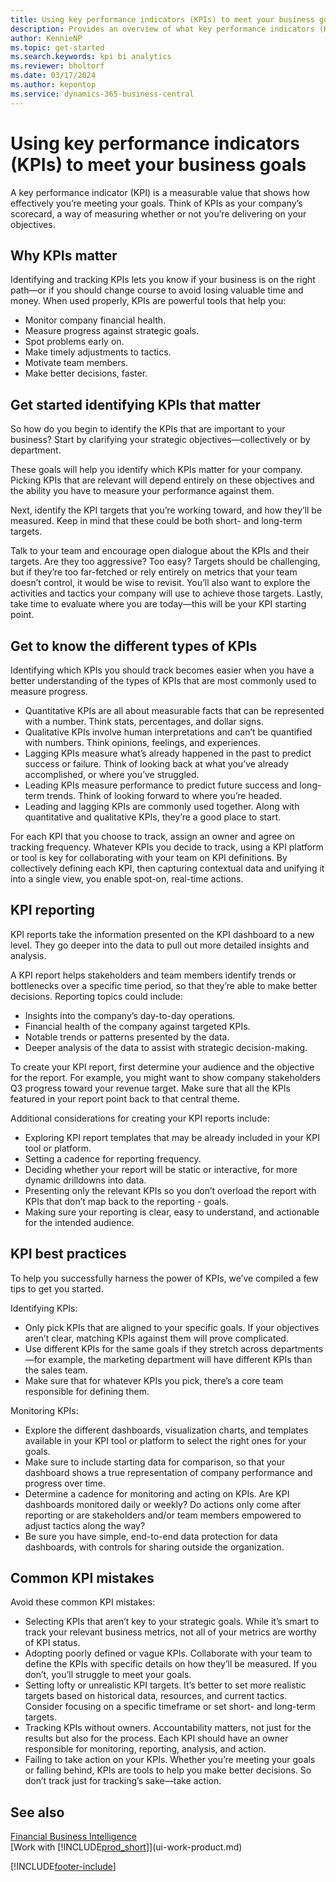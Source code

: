 ```yaml
---
title: Using key performance indicators (KPIs) to meet your business goals
description: Provides an overview of what key performance indicators (KPIs) are and how you can use them to meet your business goals.
author: KennieNP
ms.topic: get-started
ms.search.keywords: kpi bi analytics
ms.reviewer: bholtorf
ms.date: 03/17/2024
ms.author: kepontop
ms.service: dynamics-365-business-central
---
```


# Using key performance indicators (KPIs) to meet your business goals

A key performance indicator (KPI) is a measurable value that shows how effectively you’re meeting your goals. Think of KPIs as your company’s scorecard, a way of measuring whether or not you’re delivering on your objectives.

## Why KPIs matter
Identifying and tracking KPIs lets you know if your business is on the right path—or if you should change course to avoid losing valuable time and money. When used properly, KPIs are powerful tools that help you:

- Monitor company financial health.
- Measure progress against strategic goals.
- Spot problems early on.
- Make timely adjustments to tactics.
- Motivate team members.
- Make better decisions, faster.

## Get started identifying KPIs that matter

So how do you begin to identify the KPIs that are important to your business? Start by clarifying your strategic objectives—collectively or by department.

These goals will help you identify which KPIs matter for your company. Picking KPIs that are relevant will depend entirely on these objectives and the ability you have to measure your performance against them.

Next, identify the KPI targets that you’re working toward, and how they’ll be measured. Keep in mind that these could be both short- and long-term targets.

Talk to your team and encourage open dialogue about the KPIs and their targets. Are they too aggressive? Too easy? Targets should be challenging, but if they’re too far-fetched or rely entirely on metrics that your team doesn’t control, it would be wise to revisit. You’ll also want to explore the activities and tactics your company will use to achieve those targets. Lastly, take time to evaluate where you are today—this will be your KPI starting point.


## Get to know the different types of KPIs

Identifying which KPIs you should track becomes easier when you have a better understanding of the types of KPIs that are most commonly used to measure progress.

- Quantitative KPIs are all about measurable facts that can be represented with a number. Think stats, percentages, and dollar signs.
- Qualitative KPIs involve human interpretations and can’t be quantified with numbers. Think opinions, feelings, and experiences.
- Lagging KPIs measure what’s already happened in the past to predict success or failure. Think of looking back at what you’ve already accomplished, or where you’ve struggled.
- Leading KPIs measure performance to predict future success and long-term trends. Think of looking forward to where you’re headed.
- Leading and lagging KPIs are commonly used together. Along with quantitative and qualitative KPIs, they’re a good place to start.

For each KPI that you choose to track, assign an owner and agree on tracking frequency. Whatever KPIs you decide to track, using a KPI platform or tool is key for collaborating with your team on KPI definitions. By collectively defining each KPI, then capturing contextual data and unifying it into a single view, you enable spot-on, real-time actions.


## KPI reporting

KPI reports take the information presented on the KPI dashboard to a new level. They go deeper into the data to pull out more detailed insights and analysis.

A KPI report helps stakeholders and team members identify trends or bottlenecks over a specific time period, so that they’re able to make better decisions. Reporting topics could include:

- Insights into the company’s day-to-day operations.
- Financial health of the company against targeted KPIs.
- Notable trends or patterns presented by the data.
- Deeper analysis of the data to assist with strategic decision-making.

To create your KPI report, first determine your audience and the objective for the report. For example, you might want to show company stakeholders Q3 progress toward your revenue target. Make sure that all the KPIs featured in your report point back to that central theme.

Additional considerations for creating your KPI reports include:

- Exploring KPI report templates that may be already included in your KPI tool or platform.
- Setting a cadence for reporting frequency.
- Deciding whether your report will be static or interactive, for more dynamic drilldowns into data.
- Presenting only the relevant KPIs so you don’t overload the report with KPIs that don’t map back to the reporting - goals.
- Making sure your reporting is clear, easy to understand, and actionable for the intended audience.

## KPI best practices
To help you successfully harness the power of KPIs, we’ve compiled a few tips to get you started.

Identifying KPIs:
- Only pick KPIs that are aligned to your specific goals. If your objectives aren’t clear, matching KPIs against them will prove complicated.
- Use different KPIs for the same goals if they stretch across departments—for example, the marketing department will have different KPIs than the sales team.
- Make sure that for whatever KPIs you pick, there’s a core team responsible for defining them.

Monitoring KPIs:
- Explore the different dashboards, visualization charts, and templates available in your KPI tool or platform to select the right ones for your goals.
- Make sure to include starting data for comparison, so that your dashboard shows a true representation of company performance and progress over time.
- Determine a cadence for monitoring and acting on KPIs. Are KPI dashboards monitored daily or weekly? Do actions only come after reporting or are stakeholders and/or team members empowered to adjust tactics along the way?
- Be sure you have simple, end-to-end data protection for data dashboards, with controls for sharing outside the organization.

## Common KPI mistakes

Avoid these common KPI mistakes:
- Selecting KPIs that aren’t key to your strategic goals. While it’s smart to track your relevant business metrics, not all of your metrics are worthy of KPI status.
- Adopting poorly defined or vague KPIs. Collaborate with your team to define the KPIs with specific details on how they’ll be measured. If you don’t, you’ll struggle to meet your goals.
- Setting lofty or unrealistic KPI targets. It’s better to set more realistic targets based on historical data, resources, and current tactics. Consider focusing on a specific timeframe or set short- and long-term targets.
- Tracking KPIs without owners. Accountability matters, not just for the results but also for the process. Each KPI should have an owner responsible for monitoring, reporting, analysis, and action.
- Failing to take action on your KPIs. Whether you’re meeting your goals or falling behind, KPIs are tools to help you make better decisions. So don’t track just for tracking’s sake—take action.


## See also

[Financial Business Intelligence](bi.md)  
[Work with [!INCLUDE[prod_short](includes/prod_short.md)]](ui-work-product.md)  

[!INCLUDE[footer-include](includes/footer-banner.md)]
